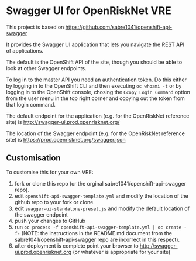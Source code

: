 # Swagger UI for OpenRiskNet VRE

This project is based on https://github.com/sabre1041/openshift-api-swagger

It provides the Swagger UI application that lets you navigate the REST API of applications.

The default is the OpenShift API of the site, though you should be able to look at other Swagger
endpoints.

To log in to the master API you need an authentication token. Do this either by logging in to the
OpenShift CLI and then executing `oc whoami -t` or by logging in to the OpenShift console, chosing
the `Ccopy Login Command` option from the user menu in the top right corner and copying out the
token from that login command.

The default endpoint for the application (e.g. for the OpenRiskNet reference site) is
http://swagger-ui.prod.openrisknet.org/

The location of the Swagger endpoint (e.g. for the OpenRiskNet reference site) is
https://prod.openrisknet.org/swagger.json

## Customisation

To customise this for your own VRE:

1. fork or clone this repo (or the orginal sabre1041/openshift-api-swagger repo).
2. edit `openshift-api-swagger-template.yml` and modify the location of the github repo to your fork or clone.
3. edit `swagger-ui-standalone-preset.js` and modify the default location of the swagger endpoint
4. push your changes to GitHub
5. run `oc process -f openshift-api-swagger-template.yml | oc create -f-` (NOTE: the instructions in the README.md document from the sabre1041/openshift-api-swagger repo are incorrect in this respect).
6. after deployment is complete point your browser to http://swagger-ui.prod.openrisknet.org (or whatever is appropriate for your site)

  



